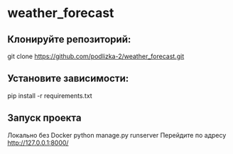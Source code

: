 # weather_forecast
## Клонируйте репозиторий:

git clone https://github.com/podlizka-2/weather_forecast.git 

## Установите зависимости:

pip install -r requirements.txt

## Запуск проекта
Локально без Docker
python manage.py runserver
Перейдите по адресу http://127.0.0.1:8000/

